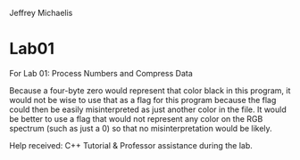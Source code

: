 Jeffrey Michaelis
# Lab01
For Lab 01:  Process Numbers and Compress Data

Because a four-byte zero would represent that color black in this program, it would not be wise to use that as a flag for this program because the flag could then be easily misinterpreted as just another color in the file. It would be better to use a flag that would not represent any color on the RGB spectrum (such as just a 0) so that no misinterpretation would be likely. 

Help received: C++ Tutorial & Professor assistance during the lab. 
